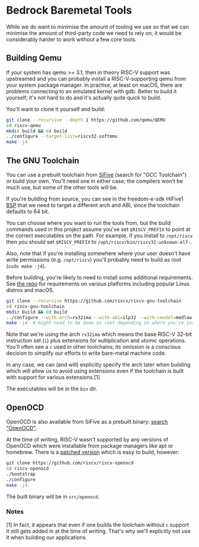 # Bedrock Baremetal Tools

While we do want to minimise the amount of tooling we use so that we can minimise the amount of third-party code we need to rely on, it would be considerably harder to work without a few core tools.

## Building Qemu

If your system has qemu >= 3.1, then in theory RISC-V support was upstreamed and you can probably install a RISC-V-supporting qemu from your system package manager. In practise, at least on macOS, there are problems connecting to an emulated kernel with gdb. Better to build it yourself; it's not hard to do and it's actually quite quick to build.

You'll want to clone it yourself and build:

```bash
git clone --recursive --depth 1 https://github.com/qemu/QEMU
cd riscv-qemu
mkdir build && cd build
../configure --target-list=riscv32-softmmu
make -j4
```

## The GNU Toolchain

You can use a prebuilt toolchain from [SiFive](https://www.sifive.com/boards/) (search for "GCC Toolchain") or build your own. You'll need one in either case; the compilers won't be much use, but some of the other tools will be.

If you're building from source, you can see in the freedom-e-sdk HiFive1 [BSP](https://github.com/sifive/freedom-e-sdk/blob/30c143eb5445f47edb351ba54c84ff8285dc27a9/bsp/sifive-hifive1/settings.mk) that we need to target a different arch and ABI, since the toolchain defaults to 64 bit.

You can choose where you want to run the tools from, but the build commands used in this project assume you've set `$RISCV_PREFIX` to point at the correct executables on the path. For example, if you install to `/opt/riscv` then you should set `$RISCV_PREFIX` to `/opt/riscv/bin/riscv32-unknown-elf-`.

Also, note that if you're installing somewhere where your user doesn't have write permissions (e.g. `/opt/riscv`) you'll probably need to build as root (`sudo make -j4`).

Before building, you're likely to need to install some additional requirements. See [the repo](https://github.com/riscv/riscv-gnu-toolchain) for requirements on various platforms including popular Linus distros and macOS.

```bash
git clone --recursive https://github.com/riscv/riscv-gnu-toolchain
cd riscv-gnu-toolchain
mkdir build && cd build
../configure --with-arch=rv32ima --with-abi=ilp32 --with-cmodel=medlow --prefix=SOME_PREFIX  # change SOME_PREFIX to whatever you like
make -j4  # might need to be done as root depending on where you're installing
```

Note that we're using the arch `rv32ima` which means the base RISC-V 32-bit instruction set (`i`) plus extensions for `m`ultiplication and `a`tomic operations. You'll often see a `c` used in other toolchains; its omission is a conscious decision to simplify our efforts to write bare-metal machine code.

In any case, we can (and will) explicitly specify the arch later when building which will allow us to avoid using extensions even if the toolchain is built with support for various extensions.[1]

The executables will be in the `bin` dir.

## OpenOCD

OpenOCD is also available from SiFive as a prebuilt binary: [search "OpenOCD"](https://www.sifive.com/boards).

At the time of writing, RISC-V wasn't supported by any versions of OpenOCD which were installable from package managers like apt or homebrew. There is a [patched version](https://github.com/riscv/riscv-openocd) which is easy to build, however:

```bash
git clone https://github.com/riscv/riscv-openocd
cd riscv-openocd
./bootstrap
./configure
make -j4
```

The built binary will be in `src/openocd`.

### Notes

[1] In fact, it appears that even if one builds the toolchain without `c` support it still gets added in at the time of writing. That's why we'll explicitly not use it when building our applications.
